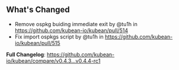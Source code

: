 ## What's Changed
* Remove ospkg buiding immediate exit by @tu1h in https://github.com/kubean-io/kubean/pull/514
* Fix import ospkgs script by @tu1h in https://github.com/kubean-io/kubean/pull/515


**Full Changelog**: https://github.com/kubean-io/kubean/compare/v0.4.3...v0.4.4-rc1
